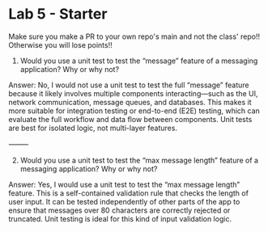 # Lab 5 - Starter
Make sure you make a PR to your own repo's main and not the class' repo!! Otherwise you will lose points!!

1) Would you use a unit test to test the “message” feature of a messaging application? Why or why not?

Answer:
No, I would not use a unit test to test the full “message” feature because it likely involves multiple components interacting—such as the UI, network communication, message queues, and databases. This makes it more suitable for integration testing or end-to-end (E2E) testing, which can evaluate the full workflow and data flow between components. Unit tests are best for isolated logic, not multi-layer features.

⸻

2) Would you use a unit test to test the “max message length” feature of a messaging application? Why or why not?

Answer:
Yes, I would use a unit test to test the “max message length” feature. This is a self-contained validation rule that checks the length of user input. It can be tested independently of other parts of the app to ensure that messages over 80 characters are correctly rejected or truncated. Unit testing is ideal for this kind of input validation logic.